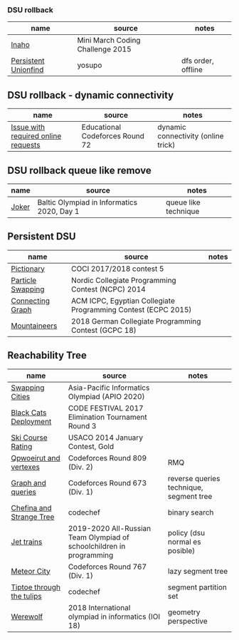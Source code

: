 ### DSU rollback

| name | source | notes | 
| ---- | ------ | ----- |
| [Inaho](https://dmoj.ca/problem/mmcc15p1) | Mini March Coding Challenge 2015 | |
| [Persistent Unionfind](https://judge.yosupo.jp/problem/persistent_unionfind) | yosupo | dfs order, offline |

## DSU rollback - dynamic connectivity

| name | source | notes | 
| ---- | ------ | ----- |
| [Issue with required online requests](https://codeforces.com/problemset/problem/1217/F) | Educational Codeforces Round 72 | dynamic connectivity (online trick) |

## DSU rollback queue like remove

| name | source | notes | 
| ---- | ------ | ----- |
| [Joker](https://codeforces.com/problemset/problem/1386/C) | Baltic Olympiad in Informatics 2020, Day 1 | queue like technique |

## Persistent DSU

| name | source | notes | 
| ---- | ------ | ----- |
| [Pictionary](https://www.acmicpc.net/problem/15370) | COCI 2017/2018 contest 5 | | 
| [Particle Swapping](https://open.kattis.com/problems/particles) | Nordic Collegiate Programming Contest (NCPC) 2014 | | 
| [Connecting Graph](https://codeforces.com/gym/100814/problem/C) | ACM ICPC, Egyptian Collegiate Programming Contest (ECPC 2015) | |
| [Mountaineers](https://codeforces.com/gym/102021/attachments) | 2018 German Collegiate Programming Contest (GCPC 18) | | 

## Reachability Tree

| name | source | notes | 
| ---- | ------ | ----- |
| [Swapping Cities](https://www.acmicpc.net/problem/19619) | Asia-Pacific Informatics Olympiad (APIO 2020) | |
| [Black Cats Deployment](https://atcoder.jp/contests/cf17-tournament-round3-open/tasks/asaporo2_e) | CODE FESTIVAL 2017 Elimination Tournament Round 3 | |
| [Ski Course Rating](http://www.usaco.org/index.php?page=viewproblem2&cpid=384) | USACO 2014 January Contest, Gold | |
| [Qpwoeirut and vertexes](https://codeforces.com/problemset/problem/1706/E) | Codeforces Round 809 (Div. 2)| RMQ |
| [Graph and queries](https://codeforces.com/problemset/problem/1416/D) | Codeforces Round 673 (Div. 1) | reverse queries technique, segment tree |
| [Chefina and Strange Tree](https://www.codechef.com/problems/CHEFCOMP) | codechef | binary search |
| [Jet trains](https://codeforces.com/gym/102396/problem/C) | 2019-2020 All-Russian Team Olympiad of schoolchildren in programming | policy (dsu normal es posible) |
| [Meteor City](https://codeforces.com/problemset/problem/1628/E) | Codeforces Round 767 (Div. 1) | lazy segment tree |
| [Tiptoe through the tulips](https://www.codechef.com/problems/TULIPS) | codechef | segment partition set |
| [Werewolf](https://dmoj.ca/problem/ioi18p3) | 2018 International olympiad in informatics (IOI 18) | geometry perspective |









